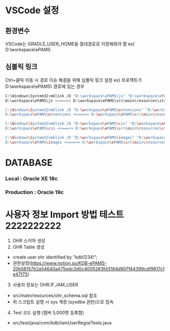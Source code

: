 # VSCode 설정
## 환경변수
VSCode는 GRADLE_USER_HOME을 절대경로로 지정해줘야 함 
ex) D:\workspace\ePAMS

## 심볼릭 링크
Ctrl+클릭 이동 시 경로 이슈 해결을 위해 심볼릭 링크 설정
ex) 프로젝트가 D:\workspace\ePAMS\ 경로에 있는 경우

```bash
C:\Windows\System32>mklink /D "D:\workspace\ePAMS\js" "D:\workspace\ePAMS\src\main\resources\static\js"
D:\workspace\ePAMS\js <<===>> D:\workspace\ePAMS\src\main\resources\static\js에 대한 기호화된 링크를 만들었습니다.

C:\Windows\System32>mklink /D "D:\workspace\ePAMS\extensions" "D:\workspace\ePAMS\src\main\resources\static\extensions"
D:\workspace\ePAMS\extentions <<===>> D:\workspace\ePAMS\src\main\resources\static\extensions에 대한 기호화된 링크를 만들었습니다.

C:\Windows\System32>mklink /D "D:\workspace\ePAMS\css" "D:\workspace\ePAMS\src\main\resources\static\css"
D:\workspace\ePAMS\css <<===>> D:\workspace\ePAMS\src\main\resources\static\css에 대한 기호화된 링크를 만들었습니다.

C:\Windows\System32>mklink /D "D:\workspace\ePAMS\images" "D:\workspace\ePAMS\src\main\resources\static\images"
D:\workspace\ePAMS\images <<===>> D:\workspace\ePAMS\src\main\resources\static\images에 대한 기호화된 링크를 만들었습니다.
```

# DATABASE
### Local : Oracle XE 18c
### Production : Oracle 19c

# 사용자 정보 Import 방법 테스트2222222222
1) OHR 스키마 생성
2) OHR Table 생성
 - create user ohr identified by "kdb1234!";
 - 권한설정(https://www.notion.so/KDB-ePAMS-20b58157b2a54640a475edc3d0c40052#3fd3164d907f44399cdf9817c1e47f75)
3) 사용자 정보는 OHR.IF_IAM_USER
 - src/main/resources/ohr_schema.sql 참조
 - 위 스크립트 실행 시 sys 계정 (sysdba 권한)으로 접속
4) Test 코드 실행 (멤버 5,000명 등록함)
 - src/test/java/com/kdb/IamUserRegistTests.java
